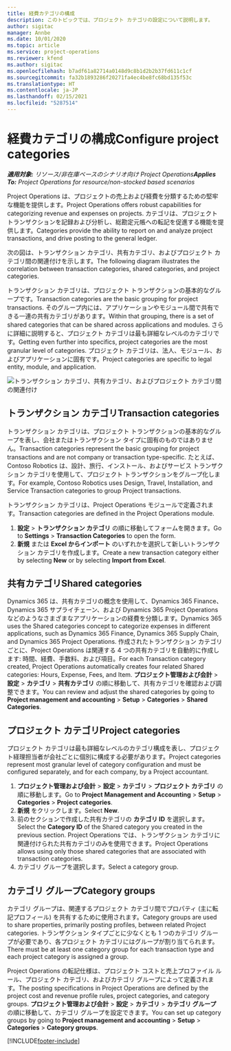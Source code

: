 ```yaml
---
title: 経費カテゴリの構成
description: このトピックでは、プロジェクト カテゴリの設定について説明します。
author: sigitac
manager: Annbe
ms.date: 10/01/2020
ms.topic: article
ms.service: project-operations
ms.reviewer: kfend
ms.author: sigitac
ms.openlocfilehash: b7adf61a82714a0148d9c8b1d2b2b37fd611c1cf
ms.sourcegitcommit: fa32b1893286f20271fa4ec4be8fc68bd135f53c
ms.translationtype: HT
ms.contentlocale: ja-JP
ms.lasthandoff: 02/15/2021
ms.locfileid: "5287514"
---
```

# <a name="configure-project-categories"></a><span data-ttu-id="1a778-103">経費カテゴリの構成</span><span class="sxs-lookup"><span data-stu-id="1a778-103">Configure project categories</span></span>

<span data-ttu-id="1a778-104">_**適用対象:** リソース/非在庫ベースのシナリオ向け Project Operations_</span><span class="sxs-lookup"><span data-stu-id="1a778-104">_**Applies To:** Project Operations for resource/non-stocked based scenarios_</span></span>

<span data-ttu-id="1a778-105">Project Operations は、プロジェクトの売上および経費を分類するための堅牢な機能を提供します。</span><span class="sxs-lookup"><span data-stu-id="1a778-105">Project Operations offers robust capabilities for categorizing revenue and expenses on projects.</span></span> <span data-ttu-id="1a778-106">カテゴリは、プロジェクト トランザクションを記録および分析し、総勘定元帳への転記を促進する機能を提供します。</span><span class="sxs-lookup"><span data-stu-id="1a778-106">Categories provide the ability to report on and analyze project transactions, and drive posting to the general ledger.</span></span>

<span data-ttu-id="1a778-107">次の図は、トランザクション カテゴリ、共有カテゴリ、およびプロジェクト カテゴリ間の関連付けを示します。</span><span class="sxs-lookup"><span data-stu-id="1a778-107">The following diagram illustrates the correlation between transaction categories, shared categories, and project categories.</span></span> 

<span data-ttu-id="1a778-108">トランザクション カテゴリは、プロジェクト トランザクションの基本的なグループです。</span><span class="sxs-lookup"><span data-stu-id="1a778-108">Transaction categories are the basic grouping for project transactions.</span></span> <span data-ttu-id="1a778-109">そのグループ内には、アプリケーションやモジュール間で共有できる一連の共有カテゴリがあります。</span><span class="sxs-lookup"><span data-stu-id="1a778-109">Within that grouping, there is a set of shared categories that can be shared across applications and modules.</span></span> <span data-ttu-id="1a778-110">さらに詳細に説明すると、プロジェクト カテゴリは最も詳細なレベルのカテゴリです。</span><span class="sxs-lookup"><span data-stu-id="1a778-110">Getting even further into specifics, project categories are the most granular level of categories.</span></span> <span data-ttu-id="1a778-111">プロジェクト カテゴリは、法人、モジュール、およびアプリケーションに固有です。</span><span class="sxs-lookup"><span data-stu-id="1a778-111">Project categories are specific to legal entity, module, and application.</span></span>

![トランザクション カテゴリ、共有カテゴリ、およびプロジェクト カテゴリ間の関連付け](media/project-categories.png)

## <a name="transaction-categories"></a><span data-ttu-id="1a778-113">トランザクション カテゴリ</span><span class="sxs-lookup"><span data-stu-id="1a778-113">Transaction categories</span></span>

<span data-ttu-id="1a778-114">トランザクション カテゴリは、プロジェクト トランザクションの基本的なグループを表し、会社またはトランザクション タイプに固有のものではありません。</span><span class="sxs-lookup"><span data-stu-id="1a778-114">Transaction categories represent the basic grouping for project transactions and are not company or transaction type-specific.</span></span> <span data-ttu-id="1a778-115">たとえば、Contoso Robotics は、設計、旅行、インストール、およびサービス トランザクション カテゴリを使用して、プロジェクト トランザクションをグループ化します。</span><span class="sxs-lookup"><span data-stu-id="1a778-115">For example, Contoso Robotics uses Design, Travel, Installation, and Service Transaction categories to group Project transactions.</span></span>

<span data-ttu-id="1a778-116">トランザクション カテゴリは、Project Operations モジュールで定義されます。</span><span class="sxs-lookup"><span data-stu-id="1a778-116">Transaction categories are defined in the Project Operations module.</span></span> 
1. <span data-ttu-id="1a778-117">**設定** \> **トランザクション カテゴリ** の順に移動してフォームを開きます。</span><span class="sxs-lookup"><span data-stu-id="1a778-117">Go to **Settings** \> **Transaction Categories** to open the form.</span></span> 
2. <span data-ttu-id="1a778-118">**新規** または **Excel からインポート** のいずれかを選択して新しいトランザクション カテゴリを作成します。</span><span class="sxs-lookup"><span data-stu-id="1a778-118">Create a new transaction category either by selecting **New** or by selecting **Import from Excel**.</span></span>

## <a name="shared-categories"></a><span data-ttu-id="1a778-119">共有カテゴリ</span><span class="sxs-lookup"><span data-stu-id="1a778-119">Shared categories</span></span>

<span data-ttu-id="1a778-120">Dynamics 365 は、共有カテゴリの概念を使用して、Dynamics 365 Finance、Dynamics 365 サプライチェーン、および Dynamics 365 Project Operations などのようなさまざまなアプリケーションの経費を分類します。</span><span class="sxs-lookup"><span data-stu-id="1a778-120">Dynamics 365 uses the Shared categories concept to categorize expenses in different applications, such as Dynamics 365 Finance, Dynamics 365 Supply Chain, and Dynamics 365 Project Operations.</span></span> <span data-ttu-id="1a778-121">作成されたトランザクション カテゴリごとに、Project Operations は関連する 4 つの共有カテゴリを自動的に作成します: 時間、経費、手数料、および項目。</span><span class="sxs-lookup"><span data-stu-id="1a778-121">For each Transaction category created, Project Operations automatically creates four related Shared categories: Hours, Expense, Fees, and Item.</span></span> <span data-ttu-id="1a778-122">**プロジェクト管理および会計** \> **設定** \> **カテゴリ** \> **共有カテゴリ** の順に移動して、共有カテゴリを確認および調整できます。</span><span class="sxs-lookup"><span data-stu-id="1a778-122">You can review and adjust the shared categories by going to **Project management and accounting** \> **Setup** \> **Categories** \> **Shared Categories**.</span></span>

## <a name="project-categories"></a><span data-ttu-id="1a778-123">プロジェクト カテゴリ</span><span class="sxs-lookup"><span data-stu-id="1a778-123">Project categories</span></span>

<span data-ttu-id="1a778-124">プロジェクト カテゴリは最も詳細なレベルのカテゴリ構成を表し、プロジェクト経理担当者が会社ごとに個別に構成する必要があります。</span><span class="sxs-lookup"><span data-stu-id="1a778-124">Project categories represent most granular level of category configuration and must be configured separately, and for each company, by a Project accountant.</span></span>

1. <span data-ttu-id="1a778-125">**プロジェクト管理および会計** \> **設定** \> **カテゴリ** \> **プロジェクト カテゴリ** の順に移動します。</span><span class="sxs-lookup"><span data-stu-id="1a778-125">Go to **Project Management and Accounting** \> **Setup** \> **Categories** \> **Project categories**.</span></span>
2. <span data-ttu-id="1a778-126">**新規** をクリックします。</span><span class="sxs-lookup"><span data-stu-id="1a778-126">Select **New**.</span></span>
3. <span data-ttu-id="1a778-127">前のセクションで作成した共有カテゴリの **カテゴリ ID** を選択します。</span><span class="sxs-lookup"><span data-stu-id="1a778-127">Select the **Category ID** of the Shared category you created in the previous section.</span></span> <span data-ttu-id="1a778-128">Project Operations では、トランザクション カテゴリに関連付けられた共有カテゴリのみを使用できます。</span><span class="sxs-lookup"><span data-stu-id="1a778-128">Project Operations allows using only those shared categories that are associated with transaction categories.</span></span>
4. <span data-ttu-id="1a778-129">カテゴリ グループを選択します。</span><span class="sxs-lookup"><span data-stu-id="1a778-129">Select a category group.</span></span>

## <a name="category-groups"></a><span data-ttu-id="1a778-130">カテゴリ グループ</span><span class="sxs-lookup"><span data-stu-id="1a778-130">Category groups</span></span>

<span data-ttu-id="1a778-131">カテゴリ グループは、関連するプロジェクト カテゴリ間でプロパティ (主に転記プロフィール) を共有するために使用されます。</span><span class="sxs-lookup"><span data-stu-id="1a778-131">Category groups are used to share properties, primarily posting profiles, between related Project categories.</span></span> <span data-ttu-id="1a778-132">トランザクション タイプごとに少なくとも 1 つのカテゴリ グループが必要であり、各プロジェクト カテゴリにはグループが割り当てられます。</span><span class="sxs-lookup"><span data-stu-id="1a778-132">There must be at least one category group for each transaction type and each project category is assigned a group.</span></span>

<span data-ttu-id="1a778-133">Project Operations の転記仕様は、プロジェクト コストと売上プロファイル ルール、プロジェクト カテゴリ、およびカテゴリ グループによって定義されます。</span><span class="sxs-lookup"><span data-stu-id="1a778-133">The posting specifications in Project Operations are defined by the project cost and revenue profile rules, project categories, and category groups.</span></span> <span data-ttu-id="1a778-134">**プロジェクト管理および会計** \> **設定** \> **カテゴリ** \> **カテゴリ グループ** の順に移動して、カテゴリ グループを設定できます。</span><span class="sxs-lookup"><span data-stu-id="1a778-134">You can set up category groups by going to **Project management and accounting** \> **Setup** \> **Categories** \> **Category groups**.</span></span>


[!INCLUDE[footer-include](../includes/footer-banner.md)]